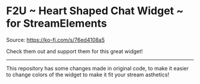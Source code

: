 # F2U ~ Heart Shaped Chat Widget ~ for StreamElements

Source: https://ko-fi.com/s/76ed4108a5

Check them out and support them for this great widget!

-----

This repository has some changes made in original code, to make it easier to change colors of the widget to make it fit your stream asthetics!
